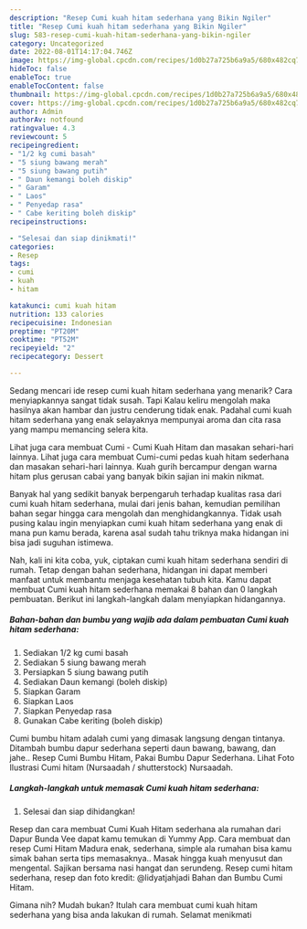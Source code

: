 ```yaml
---
description: "Resep Cumi kuah hitam sederhana yang Bikin Ngiler"
title: "Resep Cumi kuah hitam sederhana yang Bikin Ngiler"
slug: 583-resep-cumi-kuah-hitam-sederhana-yang-bikin-ngiler
category: Uncategorized
date: 2022-08-01T14:17:04.746Z
image: https://img-global.cpcdn.com/recipes/1d0b27a725b6a9a5/680x482cq70/cumi-kuah-hitam-sederhana-foto-resep-utama.jpg
hideToc: false
enableToc: true
enableTocContent: false
thumbnail: https://img-global.cpcdn.com/recipes/1d0b27a725b6a9a5/680x482cq70/cumi-kuah-hitam-sederhana-foto-resep-utama.jpg
cover: https://img-global.cpcdn.com/recipes/1d0b27a725b6a9a5/680x482cq70/cumi-kuah-hitam-sederhana-foto-resep-utama.jpg
author: Admin
authorAv: notfound
ratingvalue: 4.3
reviewcount: 5
recipeingredient:
- "1/2 kg cumi basah"
- "5 siung bawang merah"
- "5 siung bawang putih"
- " Daun kemangi boleh diskip"
- " Garam"
- " Laos"
- " Penyedap rasa"
- " Cabe keriting boleh diskip"
recipeinstructions:

- "Selesai dan siap dinikmati!"
categories:
- Resep
tags:
- cumi
- kuah
- hitam

katakunci: cumi kuah hitam 
nutrition: 133 calories
recipecuisine: Indonesian
preptime: "PT20M"
cooktime: "PT52M"
recipeyield: "2"
recipecategory: Dessert

---
```



Sedang mencari ide resep cumi kuah hitam sederhana yang menarik? Cara menyiapkannya sangat tidak susah. Tapi Kalau keliru mengolah maka hasilnya akan hambar dan justru cenderung tidak enak. Padahal cumi kuah hitam sederhana yang enak selayaknya mempunyai aroma dan cita rasa yang mampu memancing selera kita.


Lihat juga cara membuat Cumi - Cumi Kuah Hitam dan masakan sehari-hari lainnya. Lihat juga cara membuat Cumi-cumi pedas kuah hitam sederhana dan masakan sehari-hari lainnya. Kuah gurih bercampur dengan warna hitam plus gerusan cabai yang banyak bikin sajian ini makin nikmat.

Banyak hal yang sedikit banyak berpengaruh terhadap kualitas rasa dari cumi kuah hitam sederhana, mulai dari jenis bahan, kemudian pemilihan bahan segar hingga cara mengolah dan menghidangkannya. Tidak usah pusing kalau ingin menyiapkan cumi kuah hitam sederhana yang enak di mana pun kamu berada, karena asal sudah tahu triknya maka hidangan ini bisa jadi suguhan istimewa.


Nah, kali ini kita coba, yuk, ciptakan cumi kuah hitam sederhana sendiri di rumah. Tetap dengan bahan sederhana, hidangan ini dapat memberi manfaat untuk membantu menjaga kesehatan tubuh kita. Kamu dapat membuat Cumi kuah hitam sederhana memakai 8 bahan dan 0 langkah pembuatan. Berikut ini langkah-langkah dalam menyiapkan hidangannya.

<!--inarticleads1-->

##### Bahan-bahan dan bumbu yang wajib ada dalam pembuatan Cumi kuah hitam sederhana:

1. Sediakan 1/2 kg cumi basah
1. Sediakan 5 siung bawang merah
1. Persiapkan 5 siung bawang putih
1. Sediakan  Daun kemangi (boleh diskip)
1. Siapkan  Garam
1. Siapkan  Laos
1. Siapkan  Penyedap rasa
1. Gunakan  Cabe keriting (boleh diskip)


Cumi bumbu hitam adalah cumi yang dimasak langsung dengan tintanya. Ditambah bumbu dapur sederhana seperti daun bawang, bawang, dan jahe.. Resep Cumi Bumbu Hitam, Pakai Bumbu Dapur Sederhana. Lihat Foto Ilustrasi Cumi hitam (Nursaadah / shutterstock) Nursaadah. 

<!--inarticleads2-->

##### Langkah-langkah untuk memasak Cumi kuah hitam sederhana:


1. Selesai dan siap dihidangkan!

Resep dan cara membuat Cumi Kuah Hitam sederhana ala rumahan dari Dapur Bunda Vee dapat kamu temukan di Yummy App. Cara membuat dan resep Cumi Hitam Madura enak, sederhana, simple ala rumahan bisa kamu simak bahan serta tips memasaknya.. Masak hingga kuah menyusut dan mengental. Sajikan bersama nasi hangat dan serundeng. Resep cumi hitam sederhana, resep dan foto kredit: @lidyatjahjadi Bahan dan Bumbu Cumi Hitam. 

Gimana nih? Mudah bukan? Itulah cara membuat cumi kuah hitam sederhana yang bisa anda lakukan di rumah. Selamat menikmati
